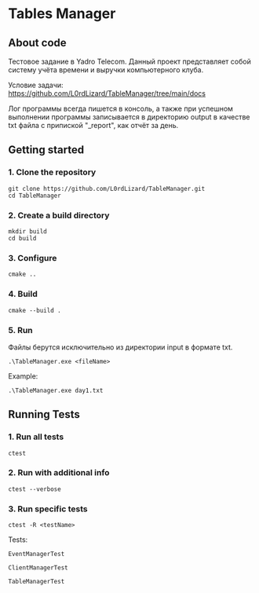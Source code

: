 # Tables Manager

## About code

Тестовое задание в Yadro Telecom.
Данный проект представляет собой систему учёта времени и выручки компьютерного клуба.

Условие задачи: https://github.com/L0rdLizard/TableManager/tree/main/docs

Лог программы всегда пишется в консоль, а также при успешном выполнении программы записывается в директорию output в качестве txt файла с припиской "_report", как отчёт за день.

## Getting started
### 1. Clone the repository
```
git clone https://github.com/L0rdLizard/TableManager.git
cd TableManager
```

### 2. Create a build directory
```
mkdir build
cd build
```

### 3. Configure
```
cmake ..
```

### 4. Build 
```
cmake --build .
```

### 5. Run
Файлы берутся исключительно из директории input в формате txt.

```
.\TableManager.exe <fileName>
```

Example:
```
.\TableManager.exe day1.txt
```


## Running Tests

### 1. Run all tests
```
ctest
```

### 2. Run with additional info
```
ctest --verbose
```

### 3. Run specific tests
```
ctest -R <testName>
```

Tests:
```
EventManagerTest
```

```
ClientManagerTest
```

```
TableManagerTest
```
